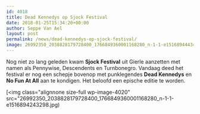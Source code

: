 ```yaml
---
id: 4018
title: Dead Kennedys op Sjock Festival
date: 2018-01-25T15:34:20+00:00
author: Seppe Van Ael
layout: post
permalink: /news/dead-kennedys-op-sjock-festival/
image: 26992350_2038828179728400_1766849360001168280_n-1-1-e1516894443463.jpg
---
```

Nog niet zo lang geleden kwam **Sjock Festival** uit Gierle aanzetten met namen als Pennywise, Descendents en Turnbonegro. Vandaag deed het festival er nog een schepje bovenop met punklegendes **Dead Kennedys** en **No Fun At All** aan te kondigen. Het beloofd een epische editie te worden.

[<img class="alignnone size-full wp-image-4020" src="26992350_2038828179728400_1766849360001168280_n-1-1-e1516894243298.jpg)